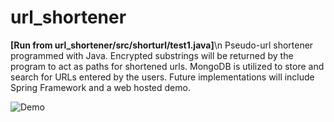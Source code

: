 # url_shortener
<b>[Run from url_shortener/src/shorturl/test1.java]</b>\n
Pseudo-url shortener programmed with Java. 
Encrypted substrings will be returned by the program to act as paths for shortened urls. 
MongoDB is utilized to store and search for URLs entered by the users. Future implementations will include Spring Framework and a web hosted demo. 

![Demo](https://i.imgur.com/8No6A2j.gif)
